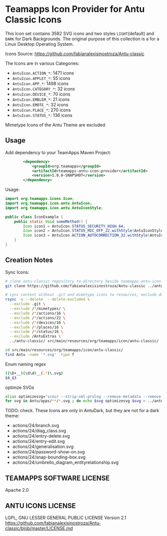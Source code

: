# Teamapps Icon Provider for Antu Classic Icons


This Icon set contains 3582 SVG icons and two styles `LIGHT`(default) and `DARK` for Dark Backgrounds. The original purpose of this collection is a for a Linux Desktop Operating System.

Icons Source: <https://github.com/fabianalexisinostroza/Antu-classic>

The Icons are in various Categories:

* `AntuIcon.ACTION_*`: 1471 icons
* `AntuIcon.APPLET_*`: 55 icons
* `AntuIcon.APP_*`: 1498 icons
* `AntuIcon.CATEGORY_*`: 32 icons
* `AntuIcon.DEVICE_*`: 70 icons
* `AntuIcon.EMBLEM_*`: 21 icons
* `AntuIcon.EMOTE_*`: 32 icons
* `AntuIcon.PLACE_*`: 270 icons
* `AntuIcon.STATUS_*`: 136 icons

Mimetype Icons of the Antu Theme are excluded

## Usage

Add dependency to your TeamApps Maven Project:

~~~xml
        <dependency>
            <groupId>org.teamapps</groupId>
            <artifactId>teamapps-antu-icon-provider</artifactId>
            <version>1.0.0-SNAPSHOT</version>
        </dependency>
~~~

Usage:

~~~java
import org.teamapps.icons.Icon;
import org.teamapps.icon.antu.AntuIcon;
import org.teamapps.icon.antu.AntuIconStyle;

public class IconExample {
    public static Void someMethod() {
        Icon icon1 = AntuIcon.STATUS_SECURITY_HIGH_64;
        Icon icon2 = AntuIcon.STATUS_MIC_OFF_22.withStyle(AntuIconStyle.DARK);
        Icon icon3 = AntuIcon.ACTION_AUTOCORRECTION_32.withStyle(AntuIconStyle.LIGHT); // Default Style
    }
}
~~~

## Creation Notes

Sync Icons:

~~~bash
# clone antu-classic repository to directory beside teamapps-antu-icon-provider
git clone https://github.com/fabianalexisinostroza/Antu-classic ../antu-classic

# sync content without .git and mimetype icons to resources, exclude duplicate folders
rsync -a --delete  --delete-excluded \
  --exclude .git \
  --exclude /*/mimetypes/ \
  --exclude /*/actions/16 \
  --exclude /*/actions/22 \
  --exclude /*/devices/16 \
  --exclude /*/places/16 \
  --exclude /*/status/16 \
  --exclude /AntuExtras \
  ../antu-classic/ src/main/resources/org/teamapps/icon/antu-classic/

cd src/main/resources/org/teamapps/icon/antu-classic/
find Antu -name '*.svg' -type f
~~~

Enum naming regex

~~~bash
((\D+__)(\d\d)__(.*)\.svg)
$4_$3
~~~

optimze SVGs
~~~bash
alias optimizesvg="scour --strip-xml-prolog --remove-metadata --remove-descriptions --remove-titles --strip-xml-space  --no-line-breaks  --shorten-ids --enable-id-stripping --set-precision 4"
for svg in Antu/apps/**/*.svg ; do echo $svg optimizesvg $svg > ../antu/$svg || echo ERROR: $svg > ./error.log ;done
~~~

TODO: check. These Icons are only in AntuDark, but they are not for a dark theme:

- actions/24/branch.svg
- actions/24/diag_class.svg
- actions/24/entry-delete.svg
- actions/24/entry-edit.svg
- actions/24/generalisation.svg
- actions/24/password-show-on.svg
- actions/24/snap-bounding-box.svg
- actions/24/umbrello_diagram_entityrelationship.svg


## TEAMAPPS SOFTWARE LICENSE

Apache 2.0

## ANTU ICONS LICENSE

LGPL, GNU LESSER GENERAL PUBLIC LICENSE Version 2.1 <https://github.com/fabianalexisinostroza/Antu-classic/blob/master/LICENSE.md>